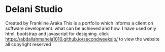 # Delani Studio
Created by Frankline Araka
This is a portfolio which informs a client on software development. what can be achieved and how.
I have used only html, bootstrap and javascript for designing.
click https://abdallahmahela1010.github.io/secondweeksip/ to view the website
all copyright reserved
